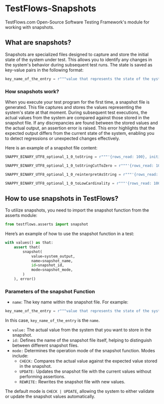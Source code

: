 # TestFlows-Snapshots
TestFlows.com Open-Source Software Testing Framework's module for working with snapshots. 

## What are snapshots?

Snapshots are specialized files designed to capture and store the initial state of the system under test. 
This allows you to identify any changes in the system's behavior during subsequent test runs. The state is saved as key-value pairs in the following format:

```python
key_name_of_the_entry = r"""value that represents the state of the system."""
```

### How snapshots work?
When you execute your test program for the first time, a snapshot file is generated. This file captures and stores the values representing the system's state at that moment. During subsequent test executions, the actual values from the system are compared against those stored in the snapshot file.
If any discrepancies are found between the stored values and the actual output, an assertion error is raised. This error highlights that the expected output differs from the current state of the system, enabling you to detect regressions or unexpected changes effectively.

Here is an example of a snapshot file content:

```python
SNAPPY_BINARY_UTF8_optional_1_0_toString = r"""'{rows_read: 100}, initial_rows: 1500, file_structure: utf8\tNullable(String), condition: WHERE utf8 = toString(value)'"""

SNAPPY_BINARY_UTF8_optional_1_0_toStringCutToZero = r"""'{rows_read: 100}, initial_rows: 1500, file_structure: utf8\tNullable(String), condition: WHERE utf8 = toStringCutToZero(value)'"""

SNAPPY_BINARY_UTF8_optional_1_0_reinterpretAsString = r"""'{rows_read: 100}, initial_rows: 1500, file_structure: utf8\tNullable(String), condition: WHERE utf8 = reinterpretAsString(value)'"""

SNAPPY_BINARY_UTF8_optional_1_0_toLowCardinality = r"""'{rows_read: 100}, initial_rows: 1500, file_structure: utf8\tNullable(String), condition: WHERE utf8 = toLowCardinality(value)'"""
```
## How to use snapshots in TestFlows?

To utilize snapshots, you need to import the snapshot function from the asserts module:

```python
from testflows.asserts import snapshot
```

Here’s an example of how to use the snapshot function in a test:

```python
with values() as that:
    assert that(
        snapshot(
            value=system_output,
            name=snapshot_name,
            id=snapshot_id,
            mode=snapshot_mode,
        )
    ), error()
```

### Parameters of the snapshot Function

- `name`: The key name within the snapshot file. For example: 

```python
key_name_of_the_entry = r"""value that represents the state of the system."""
```

In this case, `key_name_of_the_entry` is the `name`.

- `value:` The actual value from the system that you want to store in the snapshot.
- `id:` Defines the name of the snapshot file itself, helping to distinguish between different snapshot files.
- `mode:` Determines the operation mode of the snapshot function. Modes include:
  - `CHECK:` Compares the actual value against the expected value stored in the snapshot.
  - `UPDATE:` Updates the snapshot file with the current values without performing assertions.
  - `REWRITE:` Rewrites the snapshot file with new values.

The default mode is `CHECK | UPDATE`, allowing the system to either validate or update the snapshot values automatically.
